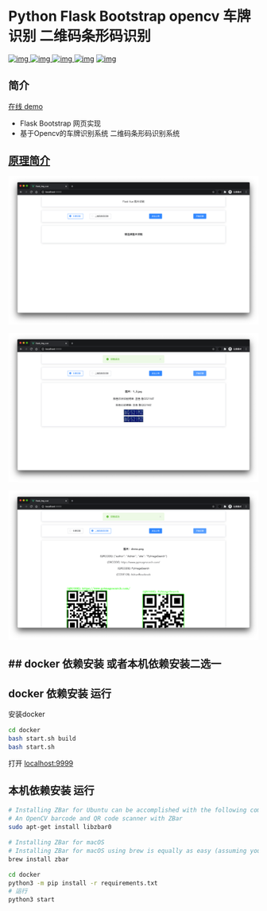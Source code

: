 # Python Flask Bootstrap opencv 车牌识别 二维码条形码识别

[![img](https://img.shields.io/github/stars/jinmu333/python_PlateRecogntion.svg?logoColor=blue&style=for-the-badge) ![img](https://img.shields.io/github/forks/jinmu333/python_PlateRecogntion.svg?logoColor=blue&style=for-the-badge) ![img](https://img.shields.io/github/last-commit/jinmu333/python_PlateRecogntion.svg?color=blue&style=for-the-badge) ![img](https://img.shields.io/badge/python-3-blue.svg?style=for-the-badge)](https://github.com/jinmu333/python_PlateRecogntion)
[![img](https://img.shields.io/badge/link-996.icu-red.svg?style=for-the-badge)](https://github.com/996icu/996.ICU)

## 简介

[在线 demo](http://flask_plate.jcstaff.club)

* Flask Bootstrap 网页实现
* 基于Opencv的车牌识别系统 二维码条形码识别系统

## [原理简介](doc/doc.md)

![demo](README/demo.png)

![demo2](README/demo2.png)

![demo3](README/demo3.png)

## ## docker 依赖安装 或者本机依赖安装二选一

## docker 依赖安装 运行

安装docker

```bash
cd docker
bash start.sh build
bash start.sh
```

打开 [localhost:9999](http://localhost:9999)

## 本机依赖安装 运行

```bash
# Installing ZBar for Ubuntu can be accomplished with the following command:
# An OpenCV barcode and QR code scanner with ZBar
sudo apt-get install libzbar0
```

```bash
# Installing ZBar for macOS
# Installing ZBar for macOS using brew is equally as easy (assuming you have Homebrew installed):
brew install zbar
```

```bash
cd docker
python3 -m pip install -r requirements.txt
# 运行
python3 start
```

